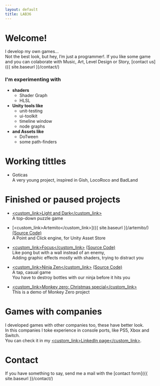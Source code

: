 ```yaml
---
layout: default
title: LAB36
---
```


# Welcome!

I develop my own games... 
<br />Not the best look, but hey, I’m just a programmer!.
If you like some game and you can colaborate with Music, Art, Level Design or Story, [contact us]({{ site.baseurl }}/contact/)

### I'm experimenting with 
- **shaders** 
  - Shader Graph
  - HLSL
- **Unity tools like**
  - unit-testing
  - ui-toolkit
  - timeline window
  - node graphs 
- **and Assets like**
  - DoTween
  - some path-finders

# Working tittles

* Goticas
<br /> A very young project, inspired in Gish, LocoRoco and BadLand

# Finished or paused projects

* [<custom_link>Light and Dark</custom_link>](https://nahuel36.itch.io/light-and-dark)
<br /> A top-down puzzle game

* [<custom_link>Artemito</custom_link>]({{ site.baseurl }}/artemito/)[(Source Code)](https://github.com/nahuel36?tab=repositories&q=artemito&type=&language=&sort=)
<br /> A Point and Click engine, for Unity Asset Store

* [<custom_link>Focus</custom_link>](https://nahuel36.itch.io/focus) [(Source Code)](https://github.com/nahuel36/focus)
<br /> Like pong but with a wall instead of an enemy, 
<br /> Adding graphic effects mostly with shaders, trying to distract you

* [<custom_link>Ninja Zen</custom_link>](https://nahuel36.itch.io/ninja-zen) [(Source Code)](https://github.com/nahuel36/ninja-zen)
<br /> A tap, casual game
<br /> You have to destroy bottles with our ninja before it hits you

* [<custom_link>Monkey zero: Christmas special</custom_link>](https://nahuel36.itch.io/monkey-zero-christmas-special)
<br /> This is a demo of Monkey Zero project

# Games with companies

I developed games with other companies too, these have better look.
<br />In this companies I toke experience in console ports, like PS5, Xbox and Switch. 
<br />You can check it in my [<custom_link>LinkedIn page</custom_link>](https://www.linkedin.com/in/nahuel-muchetti-066abb77/).

# Contact

If you have something to say, send me a mail with the [contact form]({{ site.baseurl }}/contact/)
